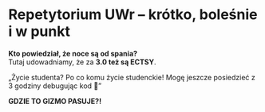 # Repetytorium UWr – krótko, boleśnie i w punkt

**Kto powiedział, że noce są od spania?**  
Tutaj udowadniamy, że za **3.0 też są ECTSY**.

„Życie studenta? Po co komu życie studenckie! Mogę jeszcze posiedzieć z 3 godziny debugując kod 🥹”  

**GDZIE TO GIZMO PASUJE?!** 
